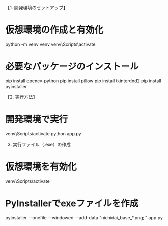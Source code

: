 【1. 開発環境のセットアップ】
# 仮想環境の作成と有効化
python -m venv venv
venv\Scripts\activate

# 必要なパッケージのインストール
pip install opencv-python
pip install pillow
pip install tkinterdnd2
pip install pyinstaller

【2. 実行方法】
# 開発環境で実行
venv\Scripts\activate
python app.py

3. 実行ファイル（.exe）の作成
# 仮想環境を有効化
venv\Scripts\activate

# PyInstallerでexeファイルを作成
pyinstaller --onefile --windowed --add-data "nichidai_base_*.png;." app.py